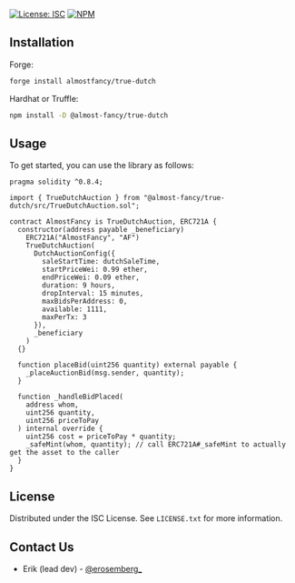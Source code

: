 [![License: ISC](https://img.shields.io/badge/License-ISC-blue.svg)](https://github.com/AlmostFancy/true-dutch/blob/master/LICENSE.txt)
[![NPM](https://img.shields.io/npm/v/@almost-fancy/true-dutch)](https://www.npmjs.com/package/@almost-fancy/true-dutch)

## Installation

Forge:

```sh
forge install almostfancy/true-dutch
```

Hardhat or Truffle:

```sh
npm install -D @almost-fancy/true-dutch
```

## Usage

To get started, you can use the library as follows:

```solidity
pragma solidity ^0.8.4;

import { TrueDutchAuction } from "@almost-fancy/true-dutch/src/TrueDutchAuction.sol";

contract AlmostFancy is TrueDutchAuction, ERC721A {
  constructor(address payable _beneficiary)
    ERC721A("AlmostFancy", "AF")
    TrueDutchAuction(
      DutchAuctionConfig({
        saleStartTime: dutchSaleTime,
        startPriceWei: 0.99 ether,
        endPriceWei: 0.09 ether,
        duration: 9 hours,
        dropInterval: 15 minutes,
        maxBidsPerAddress: 0,
        available: 1111,
        maxPerTx: 3
      }),
      _beneficiary
    )
  {}

  function placeBid(uint256 quantity) external payable {
    _placeAuctionBid(msg.sender, quantity);
  }

  function _handleBidPlaced(
    address whom,
    uint256 quantity,
    uint256 priceToPay
  ) internal override {
    uint256 cost = priceToPay * quantity;
    _safeMint(whom, quantity); // call ERC721A#_safeMint to actually get the asset to the caller
  }
}

```

## License

Distributed under the ISC License. See `LICENSE.txt` for more information.

## Contact Us

- Erik (lead dev) - [@erosemberg\_](https://twitter.com/erosemberg_)
